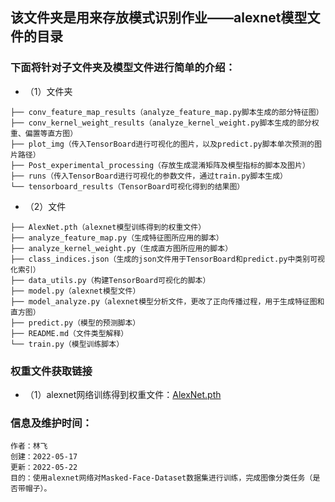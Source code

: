 ## 该文件夹是用来存放模式识别作业——alexnet模型文件的目录
### 下面将针对子文件夹及模型文件进行简单的介绍： 
* （1）文件夹
```
├── conv_feature_map_results（analyze_feature_map.py脚本生成的部分特征图）
├── conv_kernel_weight_results（analyze_kernel_weight.py脚本生成的部分权重、偏置等直方图）
├── plot_img（传入TensorBoard进行可视化的图片，以及predict.py脚本单次预测的图片路径）
├── Post_experimental_processing（存放生成混淆矩阵及模型指标的脚本及图片）
├── runs（传入TensorBoard进行可视化的参数文件，通过train.py脚本生成）
└── tensorboard_results（TensorBoard可视化得到的结果图）
```
* （2）文件
``` 
├── AlexNet.pth（alexnet模型训练得到的权重文件）  
├── analyze_feature_map.py（生成特征图所应用的脚本）  
├── analyze_kernel_weight.py（生成直方图所应用的脚本）
├── class_indices.json（生成的json文件用于TensorBoard和predict.py中类别可视化索引）
├── data_utils.py（构建TensorBoard可视化的脚本）
├── model.py（alexnet模型文件）
├── model_analyze.py（alexnet模型分析文件，更改了正向传播过程，用于生成特征图和直方图）
├── predict.py（模型的预测脚本）
├── README.md（文件类型解释）
└── train.py（模型训练脚本）
```
### 权重文件获取链接
* （1）alexnet网络训练得到权重文件：[AlexNet.pth](https://drive.google.com/file/d/1qyTeYHcE2Ybm5xCh3b5Zf4MxyHjknLC2/view?usp=sharing)
### 信息及维护时间：
```
作者：林飞
创建：2022-05-17
更新：2022-05-22
目的：使用alexnet网络对Masked-Face-Dataset数据集进行训练，完成图像分类任务（是否带帽子）。
```
